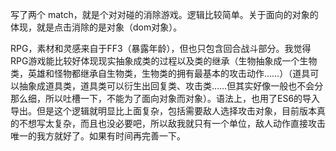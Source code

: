 写了两个
match，就是个对对碰的消除游戏。逻辑比较简单。关于面向的对象的体现，就是点击消除的是对象（dom对象）。

RPG，素材和灵感来自于FF3（暴露年龄），但也只包含回合战斗部分。我觉得RPG游戏能比较好体现现实抽象成类的过程以及类的继承（生物抽象成一个生物类，英雄和怪物都继承自生物类，生物类的拥有最基本的攻击动作……）（道具可以抽象成道具类，道具类可以衍生出回复类、攻击类……但其实好像一般也不会分那么细，所以吐槽一下，不能为了面向对象而对象）。语法上，也用了ES6的导入导出。但是这个逻辑就明显比上面复杂，包括需要敌人选择攻击对象，目前版本真的不想写太复杂，而且也没必要吧，所以敌我就只有一个单位，敌人动作直接攻击唯一的我方就好了。如果有时间再完善一下。